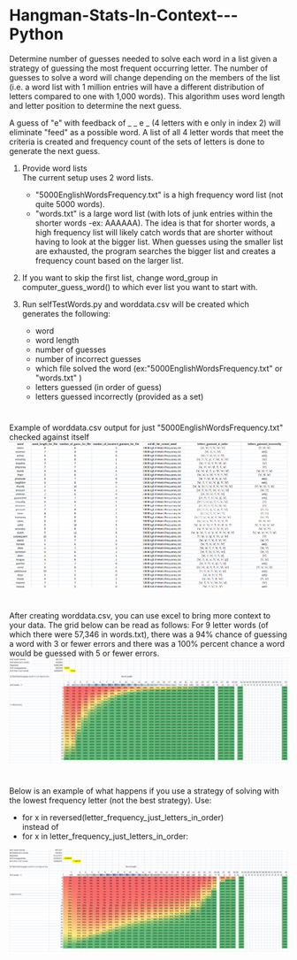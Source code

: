 # Hangman-Stats-In-Context---Python

Determine number of guesses needed to solve each word in a list given a strategy of guessing the most frequent occurring letter. The number of guesses to solve a word will change depending on the members of the list (i.e. a word list with 1 million entries will have a different distribution of letters compared to one with 1,000 words). This algorithm uses word length and letter position to determine the next guess.

A guess of "e" with feedback of _ _ e _ (4 letters with e only in index 2) will eliminate "feed" as a possible word. A list of all 4 letter words that meet the criteria is created and frequency count of the sets of letters is done to generate the next guess.


1. Provide word lists   
    The current setup uses 2 word lists.
    * "5000EnglishWordsFrequency.txt" is a high frequency word list (not quite 5000 words).
    * "words.txt" is a large word list (with lots of junk entries within the shorter words -ex: AAAAAA).
        The idea is that for shorter words, a high frequency list will likely catch words that are shorter without having to look at the bigger list. When guesses using the smaller list are exhausted, the program searches the bigger list and creates a frequency count based on the larger list.

2. If you want to skip the first list, change word_group in computer_guess_word() to which ever list you want to start with.

3. Run selfTestWords.py and worddata.csv will be created which generates the following:
    * word
    * word length
    * number of guesses
    * number of incorrect guesses
    * which file solved the word (ex:"5000EnglishWordsFrequency.txt" or "words.txt" )
    * letters guessed (in order of guess)
    * letters guessed incorrectly (provided as a set)

#
Example of worddata.csv output for just "5000EnglishWordsFrequency.txt" checked against itself 
![worddata.csv output](images/worddata_output.png) 

#
After creating worddata.csv, you can use excel to bring more context to your data. The grid below can be read as follows:
For 9 letter words (of which there were 57,346 in words.txt), there was a 94% chance of guessing a word with 3 or fewer errors and there was a 100% percent chance a word would be guessed with 5 or fewer errors. 
![derivation of data provided from worddata.csv](images/big_word_list_high_frequency.png) 

#

Below is an example of what happens if you use a strategy of solving with the lowest frequency letter (not the best strategy).
Use:
* for x in reversed(letter_frequency_just_letters_in_order)     
instead of 
* for x in letter_frequency_just_letters_in_order: 
    
![derivation of data provided from worddata.csv using lowest frequency letter](images/big_word_list_low_frequency.png) 




